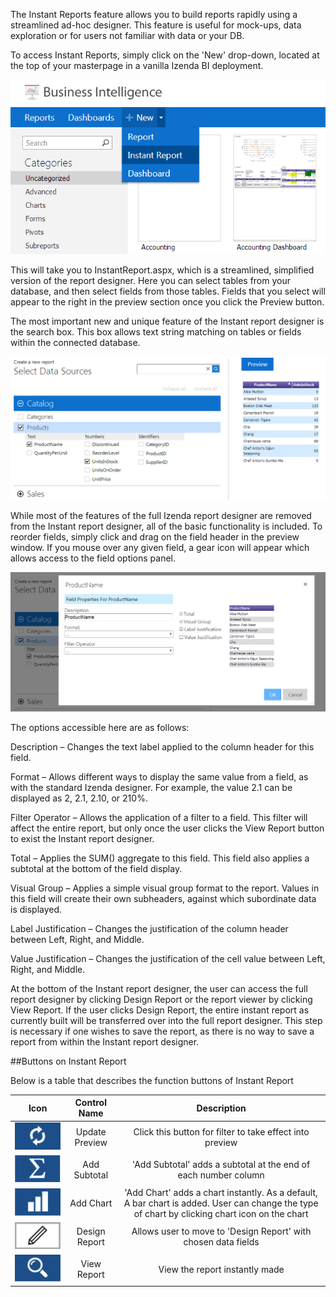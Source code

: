The Instant Reports feature allows you to build reports rapidly using a streamlined ad-hoc designer. This feature is useful for mock-ups, data exploration or for users not familiar with data or your DB.

To access Instant Reports, simply click on the 'New' drop-down, located at the top of your masterpage in a vanilla Izenda BI deployment.

![Instant Reports 1](/Guides/ReportDesign/17.0-Instant-Reports/InstantReports-1.png)
 
This will take you to InstantReport.aspx, which is a streamlined, simplified version of the report designer. Here you can select tables from your database, and then select fields from those tables. Fields that you select will appear to the right in the preview section once you click the Preview button.

The most important new and unique feature of the Instant report designer is the search box. This box allows text string matching on tables or fields within the connected database.

![Instant Reports 2](/Guides/ReportDesign/17.0-Instant-Reports/InstantReports-2.png)

While most of the features of the full Izenda report designer are removed from the Instant report designer, all of the basic functionality is included. To reorder fields, simply click and drag on the field header in the preview window. If you mouse over any given field, a gear icon will appear which allows access to the field options panel.

![Instant Reports 3](/Guides/ReportDesign/17.0-Instant-Reports/InstantReports-3.png)

The options accessible here are as follows:

Description – Changes the text label applied to the column header for this field.

Format – Allows different ways to display the same value from a field, as with the standard Izenda designer. For example, the value 2.1 can be displayed as 2, 2.1, 2.10, or 210%.

Filter Operator – Allows the application of a filter to a field. This filter will affect the entire report, but only once the user clicks the View Report button to exist the Instant report designer.

Total – Applies the SUM() aggregate to this field. This field also applies a subtotal at the bottom of the field display.

Visual Group – Applies a simple visual group format to the report. Values in this field will create their own subheaders, against which subordinate data is displayed.

Label Justification – Changes the justification of the column header between Left, Right, and Middle.

Value Justification – Changes the justification of the cell value between Left, Right, and Middle.

At the bottom of the Instant report designer, the user can access the full report designer by clicking Design Report or the report viewer by clicking View Report. If the user clicks Design Report, the entire instant report as currently built will be transferred over into the full report designer. This step is necessary if one wishes to save the report, as there is no way to save a report from within the Instant report designer.


##Buttons on Instant Report

Below is a table that describes the function buttons of Instant Report

|**Icon**|**Control Name**|**Description**|
|:------:|:--------------:|:-------------:|
|![](/Guides/ReportDesign/17.0-Instant-Reports/Update.PNG)|Update Preview|Click this button for filter to take effect into preview|
|![](/Guides/ReportDesign/17.0-Instant-Reports/Add_SubTotal.PNG)|Add Subtotal|'Add Subtotal' adds a subtotal at the end of each number column|
|![](/Guides/ReportDesign/17.0-Instant-Reports/Add_Chart.PNG)|Add Chart|'Add Chart' adds a chart instantly. As a default, A bar chart is added. User can change the type of chart by clicking chart icon on the chart|
|![](/Guides/ReportDesign/17.0-Instant-Reports/Design_Report.PNG)|Design Report|Allows user to move to 'Design Report' with chosen data fields|
|![](/Guides/ReportDesign/17.0-Instant-Reports/ViewReport.PNG)|View Report|View the report instantly made|
